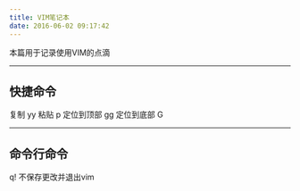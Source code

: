 ```yaml
---
title: VIM笔记本
date: 2016-06-02 09:17:42
---
```

本篇用于记录使用VIM的点滴

----------

## 快捷命令 ##

复制 yy
粘贴 p
定位到顶部 gg
定位到底部 G


----------

## 命令行命令 ##

q! 不保存更改并退出vim
